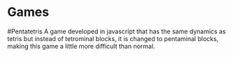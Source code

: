 # Games

#Pentatetris
A game developed in javascript that has the same dynamics as tetris but instead of tetrominal blocks, 
it is changed to pentaminal blocks, making this game a little more difficult than normal.
